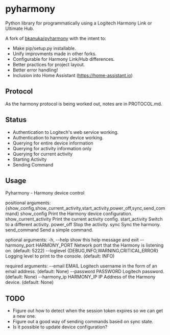 pyharmony
=======

Python library for programmatically using a Logitech Harmony Link or Ultimate Hub.

A fork of [bkanuka/pyharmony](https://github.com/bkanuka/pyharmony) with the intent to:
- Make pip/setup.py installable.
- Unify improvments made in other forks.
- Configurable for Harmony Link/Hub differences.
- Better practices for project layout.
- Better error handling!
- Inclusion into Home Assistant (https://home-assistant.io)

Protocol
--------

As the harmony protocol is being worked out, notes are in PROTOCOL.md.

Status
------

* Authentication to Logitech's web service working.
* Authentication to harmony device working.
* Querying for entire device information
* Querying for activity information only
* Querying for current activity
* Starting Activity
* Sending Command

Usage
-----

Pyharmony - Harmony device control

positional arguments:
  {show_config,show_current_activity,start_activity,power_off,sync,send_command}
    show_config         Print the Harmony device configuration.
    show_current_activity
                        Print the current activity config.
    start_activity      Switch to a different activity.
    power_off           Stop the activity.
    sync                Sync the harmony.
    send_command        Send a simple command.

optional arguments:
  -h, --help            show this help message and exit
  --harmony_port HARMONY_PORT
                        Network port that the Harmony is listening on.
                        (default: 5222)
  --loglevel {DEBUG,INFO,WARNING,CRITICAL,ERROR}
                        Logging level to print to the console. (default: INFO)

required arguments:
  --email EMAIL         Logitech username in the form of an email address.
                        (default: None)
  --password PASSWORD   Logitech password. (default: None)
  --harmony_ip HARMONY_IP
                        IP Address of the Harmony device. (default: None)


TODO
----

* Figure out how to detect when the session token expires so we can get a new
  one.
* Figure out a good way of sending commands based on sync state.
* Is it possible to update device configuration?
